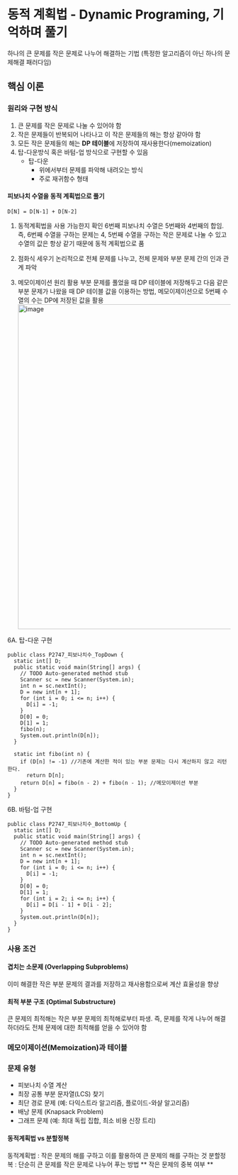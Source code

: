 # 동적 계획법 - Dynamic Programing, 기억하며 풀기
하나의 큰 문제를 작은 문제로 나누어 해결하는 기법 (특정한 알고리즘이 아닌 하나의 문제해결 패러다임)

## 핵심 이론
### 원리와 구현 방식
1. 큰 문제를 작은 문제로 나눌 수 있어야 함
2. 작은 문제들이 반복되어 나타나고 이 작은 문제들의 해는 항상 같아야 함
3. 모든 작은 문제들의 해는 **DP 테이블**에 저장하여 재사용한다(memoization)
4. 탑-다운방식 혹은 바텀-업 방식으로 구현할 수 있음
   * 탑-다운
     * 위에서부터 문제를 파악해 내려오는 방식
     * 주로 재귀함수 형태
       
    

#### 피보나치 수열을 동적 계획법으로 풀기
``` D[N] = D[N-1] + D[N-2] ```

1. 동적계획법을 사용 가능한지 확인
   6번째 피보나치 수열은 5번째와 4번째의 합임.
   즉, 6번째 수열을 구하는 문제는 4, 5번째 수열을 구하는 작은 문제로 나눌 수 있고
   수열의 값은 항상 같기 때문에 동적 계획법으로 품
   
3. 점화식 세우기
   논리적으로 전체 문제를 나누고, 전체 문제와 부분 문제 간의 인과 관계 파악
   
5. 메모이제이션 원리 활용
   부분 문제를 풀었을 때 DP 테이블에 저장해두고 다음 같은 부분 문제가 나왔을 때 DP 테이블 값을 이용하는 방법, 메모이제이션으로 5번째 수열의 수는 DP에 저장된 값을 활용
   <img width="733" alt="image" src="https://github.com/borajin/coding-test-study/assets/146801542/e3413c70-6f7e-4129-a44f-ea24fc62bfbe">
   
6A. 탑-다운 구현
```
public class P2747_피보나치수_TopDown {
  static int[] D;
  public static void main(String[] args) {
    // TODO Auto-generated method stub
    Scanner sc = new Scanner(System.in);
    int n = sc.nextInt();
    D = new int[n + 1];
    for (int i = 0; i <= n; i++) {
      D[i] = -1;
    }
    D[0] = 0;
    D[1] = 1;
    fibo(n);
    System.out.println(D[n]);
  }

  static int fibo(int n) {
    if (D[n] != -1) //기존에 계산한 적이 있는 부분 문제는 다시 계산하지 않고 리턴한다.
      return D[n];
    return D[n] = fibo(n - 2) + fibo(n - 1); //메모이제이션 부분
  }
}
```
   
6B. 바텀-업 구현



```
public class P2747_피보나치수_BottomUp {
  static int[] D;
  public static void main(String[] args) {
    // TODO Auto-generated method stub
    Scanner sc = new Scanner(System.in);
    int n = sc.nextInt();
    D = new int[n + 1];
    for (int i = 0; i <= n; i++) {
      D[i] = -1;
    }
    D[0] = 0;
    D[1] = 1;
    for (int i = 2; i <= n; i++) {
      D[i] = D[i - 1] + D[i - 2];
    }
    System.out.println(D[n]);
  }
}
```


### 사용 조건
#### 겹치는 소문제 (Overlapping Subproblems)
이미 해결한 작은 부분 문제의 결과를 저장하고 재사용함으로써 계산 효율성을 향상


#### 최적 부분 구조 (Optimal Substructure)
큰 문제의 최적해는 작은 부분 문제의 최적해로부터 파생. 즉, 문제를 작게 나누어 해결하더라도 전체 문제에 대한 최적해를 얻을 수 있어야 함

### 메모이제이션(Memoization)과 테이블


### 문제 유형
* 피보나치 수열 계산
* 최장 공통 부분 문자열(LCS) 찾기
* 최단 경로 문제 (예: 다익스트라 알고리즘, 플로이드-와샬 알고리즘)
* 배낭 문제 (Knapsack Problem)
* 그래프 문제 (예: 최대 독립 집합, 최소 비용 신장 트리)

#### 동적계획법 vs 분할정복 
동적계획법 : 작은 문제의 해를 구하고 이를 활용하여 큰 문제의 해를 구하는 것
분할정복 : 단순히 큰 문제를 작은 문제로 나누어 푸는 방법
** 작은 문제의 중복 여부 **
